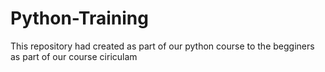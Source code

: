# Python-Training
This repository had created as part of our python course to the begginers as part of our course ciriculam
